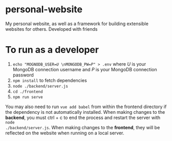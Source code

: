 # personal-website
My personal website, as well as a framework for building extensible websites for others. Developed with friends
 
# To run as a developer
<ol>
    <li><code>echo "MOGNODB_USER=<i>U</i> \nMONGODB_PW=<i>P</i>" &gt; .env</code> where <i>U</i> is your MongoDB connection username and <i>P</i> is your MongoDB connection password </li>
    <li><code>npm install</code> to fetch dependencies</li>
    <li><code>node ./backend/server.js</code></li>
    <li><code>cd ./frontend</code></li>
    <li><code>npm run serve</code></li>
</ol>

You may also need to run <code>vue add babel</code> from within the frontend directory if the dependency is not automatically installed.
When making changes to the <b>backend</b>, you must ctrl + c to end the process and restart the server with <code>node ./backend/server.js</code>.
When making changes to the <b>frontend</b>, they will be reflected on the website when running on a local server. 
